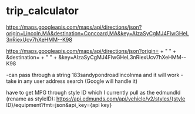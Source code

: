 # trip_calculator



https://maps.googleapis.com/maps/api/directions/json?origin=Lincoln,MA&destination=Concoard,MA&key=AIzaSyCgMJ4FlwGHeL3nRiexUcv7hXeHMM--K98


https://maps.googleapis.com/maps/api/directions/json?origin= + " " + &destination= + " " + &key=AIzaSyCgMJ4FlwGHeL3nRiexUcv7hXeHMM--K98


-can pass through a string 183sandypondroadlincolnma and it will work - take in any user address search (Google will handle it)

have to get MPG through style ID which I currently pull as the edmundId (rename as styleID):
https://api.edmunds.com/api/vehicle/v2/styles/{style ID}/equipment?fmt=json&api_key={api key}
